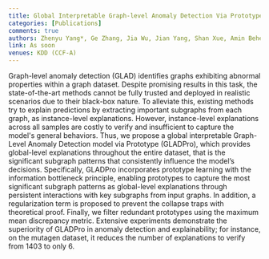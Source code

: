 ```yaml
---
title: Global Interpretable Graph-level Anomaly Detection Via Prototype
categories: [Publications]
comments: true
authors: Zhenyu Yang*, Ge Zhang, Jia Wu, Jian Yang, Shan Xue, Amin Beheshti, Hao Peng, Quan Z. Sheng
link: As soon
venues: KDD (CCF-A)
---
```

Graph-level anomaly detection (GLAD) identifies graphs exhibiting abnormal properties within a graph dataset. Despite promising results in this task, the state-of-the-art methods cannot be fully trusted and deployed in realistic scenarios due to their black-box nature. To alleviate this, existing methods try to explain predictions by extracting important subgraphs from each graph, as instance-level explanations. However, instance-level explanations across all samples are costly to verify and insufficient to capture the model's general behaviors. Thus, we propose a global interpretable Graph-Level Anomaly Detection model via Prototype (GLADPro), which provides global-level explanations throughout the entire dataset, that is the significant subgraph patterns that consistently influence the model’s decisions. Specifically, GLADPro incorporates prototype learning with the information bottleneck principle, enabling prototypes to capture the most significant subgraph patterns as global-level explanations through persistent interactions with key subgraphs from input graphs. In addition, a regularization term is proposed to prevent the collapse traps with theoretical proof. Finally, we filter redundant prototypes using the maximum mean discrepancy metric. Extensive experiments demonstrate the superiority of GLADPro in anomaly detection and explainability; for instance, on the mutagen dataset, it reduces the number of explanations to verify from 1403 to only 6.
